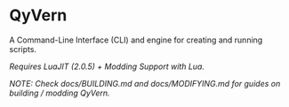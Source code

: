 # QyVern

A Command-Line Interface (CLI) and engine for creating and running scripts.

*Requires LuaJIT (2.0.5) + Modding Support with Lua.*

*NOTE: Check docs/BUILDING.md and docs/MODIFYING.md for guides on building / modding QyVern.*
